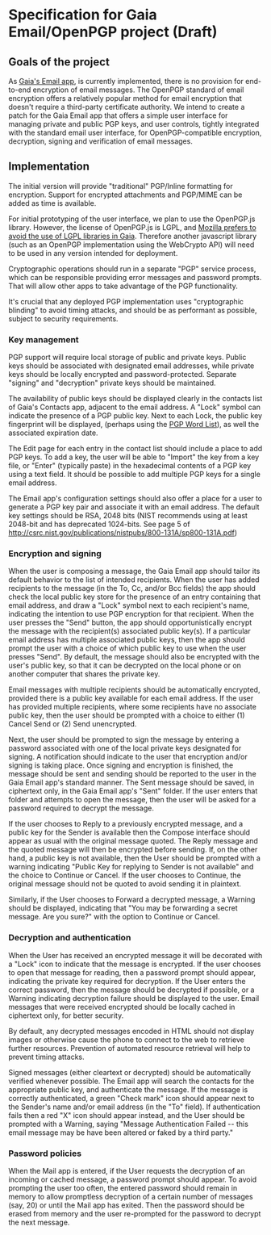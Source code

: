 Specification for Gaia Email/OpenPGP project (Draft)
============

## Goals of the project
As [Gaia's Email app](https://wiki.mozilla.org/Gaia/Email), is currently implemented, there is no provision for end-to-end encryption of email messages. The OpenPGP standard of email encryption offers a relatively popular method for email encryption that doesn't require a third-party certificate authority. We intend to create a patch for the Gaia Email app that offers a simple user interface for managing private and public PGP keys, and user controls, tightly integrated with the standard email user interface, for OpenPGP-compatible encryption, decryption, signing and verification of email messages.

## Implementation
The initial version will provide "traditional" PGP/Inline formatting for encryption. Support for encrypted attachments and PGP/MIME can be added as time is available.

For initial prototyping of the user interface, we plan to use the OpenPGP.js library. However, the license of OpenPGP.js is LGPL, and [Mozilla prefers to avoid the use of LGPL libraries in Gaia](https://groups.google.com/forum/#!topic/mozilla.dev.gaia/kWBOY1WzBrw). Therefore another javascript library (such as an OpenPGP implementation using the WebCrypto API) will need to be used in any version intended for deployment.

Cryptographic operations should run in a separate "PGP" service process, which can be responsible providing error messages and password prompts. That will allow other apps to take advantage of the PGP functionality.

It's crucial that any deployed PGP implementation uses "cryptographic blinding" to avoid timing attacks, and should be as performant as possible, subject to security requirements.

### Key management

PGP support will require local storage of public and private keys. Public keys should be associated with designated email addresses, while private keys should be locally encrypted and password-protected. Separate "signing" and "decryption" private keys should be maintained.

The availability of public keys should be displayed clearly in the contacts list of Gaia's Contacts app, adjacent to the email address. A "Lock" symbol can indicate the presence of a PGP public key. Next to each Lock, the public key fingerprint will be displayed, (perhaps using the [PGP Word List](https://en.wikipedia.org/wiki/PGP_word_list)), as well the associated expiration date.

The Edit page for each entry in the contact list should include a place to add PGP keys. To add a key, the user will be able to "Import" the key from a key file, or "Enter" (typically paste) in the hexadecimal contents of a PGP key using a text field. It should be possible to add multiple PGP keys for a single email address.

The Email app's configuration settings should also offer a place for a user to generate a PGP key pair and associate it with an email address. The default key settings should be RSA, 2048 bits  (NIST recommends using at least 2048-bit and has deprecated 1024-bits. See page 5 of http://csrc.nist.gov/publications/nistpubs/800-131A/sp800-131A.pdf)

### Encryption and signing

When the user is composing a message, the Gaia Email app should tailor its default behavior to the list of intended recipients. When the user has added recipients to the message (in the To, Cc, and/or Bcc fields) the app should check the local public key store for the presence of an entry containing that email address, and draw a "Lock" symbol next to each recipient's name, indicating the intention to use PGP encryption for that recipient. When the user presses the "Send" button, the app should opportunistically encrypt the message with the recipient(s) associated public key(s). If a particular email address has multiple associated public keys, then the app should prompt the user with a choice of which public key to use when the user presses "Send". By default, the message should also be encrypted with the user's public key, so that it can be decrypted on the local phone or on another computer that shares the private key.

Email messages with multiple recipients should be automatically encrypted, provided there is a public key available for each email address. If the user has provided multiple recipients, where some recipients have no associate public key, then the user should be prompted with a choice to either (1) Cancel Send or (2) Send unencrypted.

Next, the user should be prompted to sign the message by entering a password associated with one of the local private keys designated for signing. A notification should indicate to the user that encryption and/or signing is taking place. Once signing and encryption is finished, the message should be sent and sending should be reported to the user in the Gaia Email app's standard manner. The Sent message should be saved, in ciphertext only, in the Gaia Email app's "Sent" folder. If the user enters that folder and attempts to open the message, then the user will be asked for a password required to decrypt the message.

If the user chooses to Reply to a previously encrypted message, and a public key for the Sender is available then the Compose interface should appear as usual with the original message quoted. The Reply message and the quoted message will then be encrypted before sending. If, on the other hand, a public key is not available, then the User should be prompted with a warning indicating "Public Key for replying to Sender is not available" and the choice to Continue or Cancel. If the user chooses to Continue, the original message should not be quoted to avoid sending it in plaintext.

Similarly, if the User chooses to Forward a decrypted message, a Warning should be displayed, indicating that "You may be forwarding a secret message. Are you sure?" with the option to Continue or Cancel.

### Decryption and authentication

When the User has received an encrypted message it will be decorated with a "Lock" icon to indicate that the message is encrypted. If the user chooses to open that message for reading, then a password prompt should appear, indicating the private key required for decryption. If the User enters the correct password, then the message should be decrypted if possible, or a Warning indicating decryption failure should be displayed to the user. Email messages that were received encrypted should be locally cached in ciphertext only, for better security.

By default, any decrypted messages encoded in HTML should not display images or otherwise cause the phone to connect to the web to retrieve further resources. Prevention of automated resource retrieval will help to prevent timing attacks.

Signed messages (either cleartext or decrypted) should be automatically verified whenever possible. The Email app will search the contacts for the appropriate public key, and authenticate the message. If the message is correctly authenticated, a green "Check mark" icon should appear next to the Sender's name and/or email address (in the "To" field). If authentication fails then a red "X" icon should appear instead, and the User should be prompted with a Warning, saying "Message Authentication Failed -- this email message may be have been altered or faked by a third party."

### Password policies

When the Mail app is entered, if the User requests the decryption of an incoming or cached message, a password prompt should appear. To avoid prompting the user too often, the entered password should remain in memory to allow promptless decryption of a certain number of messages (say, 20) or until the Mail app has exited. Then the password should be erased from memory and the user re-prompted for the password to decrypt the next message.




